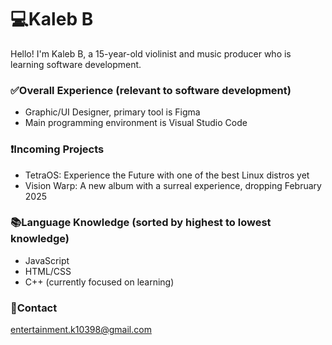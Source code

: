 # 💻Kaleb B
Hello! I'm Kaleb B, a 15-year-old violinist and music producer who is learning software development.

### ✅Overall Experience (relevant to software development)
- Graphic/UI Designer, primary tool is Figma
- Main programming environment is Visual Studio Code

### ❗Incoming Projects
- TetraOS: Experience the Future with one of the best Linux distros yet
- Vision Warp: A new album with a surreal experience, dropping February 2025

### 📚Language Knowledge (sorted by highest to lowest knowledge)
- JavaScript
- HTML/CSS
- C++ (currently focused on learning)

### 🪪Contact
entertainment.k10398@gmail.com
